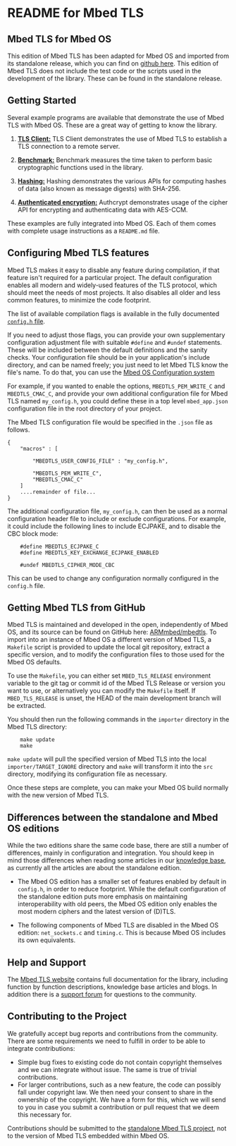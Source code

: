 README for Mbed TLS
===================

Mbed TLS for Mbed OS
--------------------

This edition of Mbed TLS has been adapted for Mbed OS and imported from its standalone release, which you can find on [github here](https://github.com/ARMmbed/mbedtls). This edition of Mbed TLS does not include the test code or the scripts used in the development of the library. These can be found in the standalone release.


Getting Started
---------------

Several example programs are available that demonstrate the use of Mbed TLS with
Mbed OS. These are a great way of getting to know the library.

1. [**TLS Client:**](https://github.com/ARMmbed/mbed-os-example-tls/tree/master/tls-client) TLS Client demonstrates the use of Mbed TLS to establish a TLS connection to a remote server.

2. [**Benchmark:**](https://github.com/ARMmbed/mbed-os-example-tls/tree/master/benchmark) Benchmark measures the time taken to perform basic cryptographic functions used in the library.

3. [**Hashing:**](https://github.com/ARMmbed/mbed-os-example-tls/tree/master/hashing) Hashing demonstrates the various APIs for computing hashes of data (also known as message digests) with SHA-256.

4. [**Authenticated encryption:**](https://github.com/ARMmbed/mbed-os-example-tls/tree/master/authcrypt) Authcrypt demonstrates usage of the cipher API for encrypting and authenticating data with AES-CCM.


These examples are fully integrated into Mbed OS. Each of them comes with complete usage instructions as a `README.md` file.


Configuring Mbed TLS features
-----------------------------

Mbed TLS makes it easy to disable any feature during compilation, if that feature isn't required for a particular project. The default configuration enables all modern and widely-used features of the TLS protocol, which should meet the needs of most projects. It also disables all older and less common features, to minimize the code footprint.

The list of available compilation flags is available in the fully documented [`config.h` file](https://github.com/ARMmbed/mbedtls/blob/development/include/mbedtls/config.h).

If you need to adjust those flags, you can provide your own supplementary configuration adjustment file with suitable `#define` and `#undef` statements. These will be included between the default definitions and the sanity checks. Your configuration file should be in your application's include directory, and can be named freely; you just need to let Mbed TLS know the file's name. To do that, you can use the [Mbed OS Configuration system](https://docs.mbed.com/docs/mbed-os-api/en/latest/api/md_docs_config_system.html)

For example, if you wanted to enable the options, `MBEDTLS_PEM_WRITE_C` and `MBEDTLS_CMAC_C`, and provide your own additional configuration file for Mbed TLS named `my_config.h`, you could define these in a top level `mbed_app.json` configuration file in the root directory of your project.

The Mbed TLS configuration file would be specified in the `.json` file as follows.

```
{
    "macros" : [

        "MBEDTLS_USER_CONFIG_FILE" : "my_config.h",

        "MBEDTLS_PEM_WRITE_C",
        "MBEDTLS_CMAC_C"
    ]
    ....remainder of file...
}
```

The additional configuration file, `my_config.h`, can then be used as a normal configuration header file to include or exclude configurations. For example, it could include the following lines to include ECJPAKE, and to disable the CBC block mode:

```
    #define MBEDTLS_ECJPAKE_C
    #define MBEDTLS_KEY_EXCHANGE_ECJPAKE_ENABLED

    #undef MBEDTLS_CIPHER_MODE_CBC
```

This can be used to change any configuration normally configured in the `config.h` file.


## Getting Mbed TLS from GitHub

Mbed TLS is maintained and developed in the open, independently of Mbed OS, and its source can be found on GitHub here: [ARMmbed/mbedtls](https://github.com/ARMmbed/mbedtls). To import into an instance of Mbed OS a different version of Mbed TLS, a `Makefile` script is provided to update the local git repository, extract a specific version, and to modify the configuration files to those used for the Mbed OS defaults.

To use the `Makefile`, you can either set `MBED_TLS_RELEASE` environment variable to the git tag or commit id of the Mbed TLS Release or version you want to use, or alternatively you can modify the `Makefile` itself. If `MBED_TLS_RELEASE` is unset, the HEAD of the main development branch will be extracted.

You should then run the following commands in the `importer` directory in the Mbed TLS directory:

```
    make update
    make
```

`make update` will pull the specified version of Mbed TLS into the local `importer/TARGET_IGNORE` directory and `make` will transform it into the `src` directory, modifying its configuration file as necessary.

Once these steps are complete, you can make your Mbed OS build normally with the new version of Mbed TLS.


## Differences between the standalone and Mbed OS editions

While the two editions share the same code base, there are still a number of differences, mainly in configuration and integration. You should keep in mind those differences when reading some articles in our [knowledge base](https://tls.mbed.org/kb), as currently all the articles are about the standalone edition.

* The Mbed OS edition has a smaller set of features enabled by default in `config.h`, in order to reduce footprint. While the default configuration of the standalone edition puts more emphasis on maintaining interoperability with old peers, the Mbed OS edition only enables the most modern ciphers and the latest version of (D)TLS.

* The following components of Mbed TLS are disabled in the Mbed OS edition: `net_sockets.c` and `timing.c`. This is because Mbed OS includes its own equivalents.


Help and Support
----------------

The [Mbed TLS website](https://tls.mbed.org/) contains full documentation for the library, including function by function descriptions, knowledge base articles and blogs. In addition there is a [support forum](https://forums.mbed.com/c/mbed-tls) for questions to the community.


Contributing to the Project
---------------------------

We gratefully accept bug reports and contributions from the community. There are some requirements we need to fulfill in order to be able to integrate contributions:

-   Simple bug fixes to existing code do not contain copyright themselves and we can integrate without issue. The same is true of trivial contributions.
-   For larger contributions, such as a new feature, the code can possibly fall under copyright law. We then need your consent to share in the ownership of the copyright. We have a form for this, which we will send to you in case you submit a contribution or pull request that we deem this necessary for.

Contributions should be submitted to the [standalone Mbed TLS project](https://github.com/ARMmbed/mbedtls), not to the version of Mbed TLS embedded within Mbed OS.
